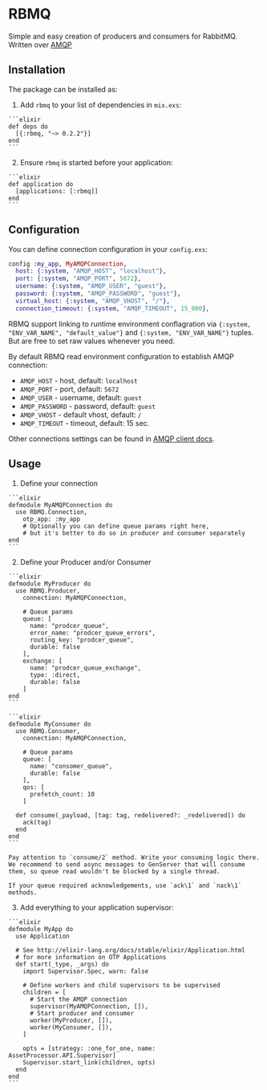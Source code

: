 # RBMQ

Simple and easy creation of producers and consumers for RabbitMQ.
Written over <a href="https://github.com/pma/amqp" target="_blank">AMQP</a>

## Installation

The package can be installed as:

  1. Add `rbmq` to your list of dependencies in `mix.exs`:

    ```elixir
    def deps do
      [{:rbmq, "~> 0.2.2"}]
    end
    ```

  2. Ensure `rbmq` is started before your application:

    ```elixir
    def application do
      [applications: [:rbmq]]
    end
    ```

## Configuration

  You can define connection configuration in your `config.exs`:

  ```elixir
  config :my_app, MyAMQPConnection,
    host: {:system, "AMQP_HOST", "localhost"},
    port: {:system, "AMQP_PORT", 5672},
    username: {:system, "AMQP_USER", "guest"},
    password: {:system, "AMQP_PASSWORD", "guest"},
    virtual_host: {:system, "AMQP_VHOST", "/"},
    connection_timeout: {:system, "AMQP_TIMEOUT", 15_000},
  ```

  RBMQ support linking to runtime environment conflagration via `{:system, "ENV_VAR_NAME", "default_value"}`
  and `{:system, "ENV_VAR_NAME"}` tuples. But are free to set raw values whenever you need.

By default RBMQ read environment configuration to establish AMQP connection:

  * `AMQP_HOST` - host, default: `localhost`
  * `AMQP_PORT` - port, default: `5672`
  * `AMQP_USER` - username, default: `guest`
  * `AMQP_PASSWORD` - password, default: `guest`
  * `AMQP_VHOST` - default vhost, default: `/`
  * `AMQP_TIMEOUT` - timeout, default: 15 sec.

Other connections settings can be found in [AMQP client docs](https://hexdocs.pm/amqp/AMQP.Connection.html#open/1).

## Usage

  1. Define your connection

    ```elixir
    defmodule MyAMQPConnection do
      use RBMQ.Connection,
        otp_app: :my_app
        # Optionally you can define queue params right here,
        # but it's better to do so in producer and consumer separately
    end
    ```

  2. Define your Producer and/or Consumer

    ```elixir
    defmodule MyProducer do
      use RBMQ.Producer,
        connection: MyAMQPConnection,

        # Queue params
        queue: [
          name: "prodcer_queue",
          error_name: "prodcer_queue_errors",
          routing_key: "prodcer_queue",
          durable: false
        ],
        exchange: [
          name: "prodcer_queue_exchange",
          type: :direct,
          durable: false
        ]
    end
    ```

    ```elixir
    defmodule MyConsumer do
      use RBMQ.Consumer,
        connection: MyAMQPConnection,

        # Queue params
        queue: [
          name: "consomer_queue",
          durable: false
        ],
        qos: [
          prefetch_count: 10
        ]

      def consume(_payload, [tag: tag, redelivered?: _redelivered]) do
        ack(tag)
      end
    end
    ```

    Pay attention to `consume/2` method. Write your consuming logic there. We recommend to send async messages to GenServer that will consume them, so queue read wouldn't be blocked by a single thread.

    If your queue required acknowledgements, use `ack\1` and `nack\1` methods.

  3. Add everything to your application supervisor:

    ```elixir
    defmodule MyApp do
      use Application

      # See http://elixir-lang.org/docs/stable/elixir/Application.html
      # for more information on OTP Applications
      def start(_type, _args) do
        import Supervisor.Spec, warn: false

        # Define workers and child supervisors to be supervised
        children = [
          # Start the AMQP connection
          supervisor(MyAMQPConnection, []),
          # Start producer and consumer
          worker(MyProducer, []),
          worker(MyConsumer, []),
        ]

        opts = [strategy: :one_for_one, name: AssetProcessor.API.Supervisor]
        Supervisor.start_link(children, opts)
      end
    end
    ```
